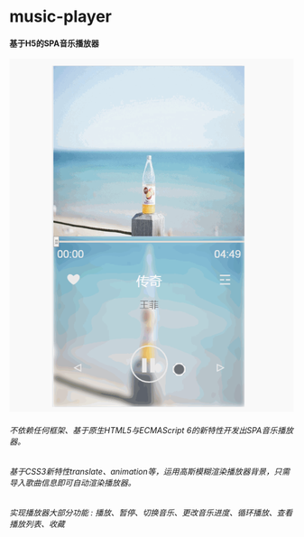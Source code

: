 # music-player
#### 基于H5的SPA音乐播放器  
![界面图](img/demo.gif)
###### 不依赖任何框架、基于原生HTML5与ECMAScript 6的新特性开发出SPA音乐播放器。
###### 基于CSS3新特性translate、animation等，运用高斯模糊渲染播放器背景，只需导入歌曲信息即可自动渲染播放器。
###### 实现播放器大部分功能 : 播放、暂停、切换音乐、更改音乐进度、循环播放、查看播放列表、收藏
